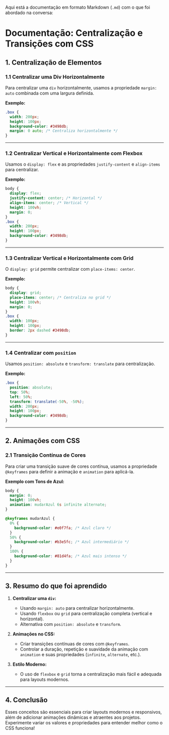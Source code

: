 Aqui está a documentação em formato Markdown (`.md`) com o que foi abordado na conversa:

# Documentação: Centralização e Transições com CSS

## 1. **Centralização de Elementos**

### 1.1 Centralizar uma Div Horizontalmente
Para centralizar uma `div` horizontalmente, usamos a propriedade `margin: auto` combinada com uma largura definida.

**Exemplo:**
```css
.box {
  width: 200px;
  height: 100px;
  background-color: #3498db;
  margin: 0 auto; /* Centraliza horizontalmente */
}
```

---

### 1.2 Centralizar Vertical e Horizontalmente com Flexbox
Usamos o `display: flex` e as propriedades `justify-content` e `align-items` para centralizar.

**Exemplo:**
```css
body {
  display: flex;
  justify-content: center; /* Horizontal */
  align-items: center; /* Vertical */
  height: 100vh;
  margin: 0;
}
.box {
  width: 200px;
  height: 100px;
  background-color: #3498db;
}
```

---

### 1.3 Centralizar Vertical e Horizontalmente com Grid
O `display: grid` permite centralizar com `place-items: center`.

**Exemplo:**
```css
body {
  display: grid;
  place-items: center; /* Centraliza no grid */
  height: 100vh;
  margin: 0;
}
.box {
  width: 100px;
  height: 100px;
  border: 2px dashed #3498db;
}
```

---

### 1.4 Centralizar com `position`
Usamos `position: absolute` e `transform: translate` para centralização.

**Exemplo:**
```css
.box {
  position: absolute;
  top: 50%;
  left: 50%;
  transform: translate(-50%, -50%);
  width: 200px;
  height: 100px;
  background-color: #3498db;
}
```

---

## 2. **Animações com CSS**

### 2.1 Transição Contínua de Cores
Para criar uma transição suave de cores contínua, usamos a propriedade `@keyframes` para definir a animação e `animation` para aplicá-la.

**Exemplo com Tons de Azul:**
```css
body {
  margin: 0;
  height: 100vh;
  animation: mudarAzul 6s infinite alternate;
}

@keyframes mudarAzul {
  0% {
    background-color: #e0f7fa; /* Azul claro */
  }
  50% {
    background-color: #b3e5fc; /* Azul intermediário */
  }
  100% {
    background-color: #81d4fa; /* Azul mais intenso */
  }
}
```

---

## 3. **Resumo do que foi aprendido**
1. **Centralizar uma `div`:**
   - Usando `margin: auto` para centralizar horizontalmente.
   - Usando `flexbox` ou `grid` para centralização completa (vertical e horizontal).
   - Alternativa com `position: absolute` e `transform`.

2. **Animações no CSS:**
   - Criar transições contínuas de cores com `@keyframes`.
   - Controlar a duração, repetição e suavidade da animação com `animation` e suas propriedades (`infinite`, `alternate`, etc.).

3. **Estilo Moderno:**
   - O uso de `flexbox` e `grid` torna a centralização mais fácil e adequada para layouts modernos.

---

## 4. **Conclusão**
Esses conceitos são essenciais para criar layouts modernos e responsivos, além de adicionar animações dinâmicas e atraentes aos projetos. Experimente variar os valores e propriedades para entender melhor como o CSS funciona!

```